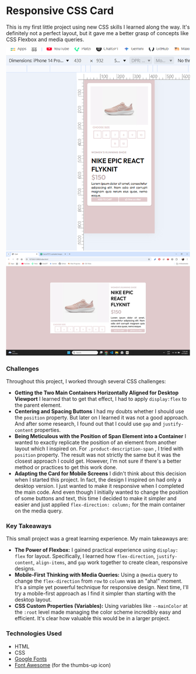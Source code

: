 # Responsive CSS Card

This is my first little project using new CSS skills I learned along the way. It's definitely not a perfect layout, but it gave me a better grasp of concepts like CSS Flexbox and media queries. 

![Mobile Design](/design/mobile-design.png)
![Desktop Design](/design/desktop-design.png)
### Challenges

Throughout this project, I worked through several CSS challenges:

* **Getting the Two Main Containers Horizontally Aligned for Desktop Viewport** I learned that to get that effect, I had to apply `display:flex` to the parent element.
* **Centering and Spacing Buttons** I had my doubts whether I should use the `position` property. But later on I learned it was not a good approach. And after some research, I found out that I could use `gap` and `justify-content` properties.
* **Being Meticulous with the Position of Span Element into a Container** I wanted to exactly replicate the position of an element from another layout which I inspired on. For `.product-description-span` , I tried with `position` property. The result was not strictly the same but it was the closest approach I could get. However, I'm not sure if there's a better method or practices to get this work done.
* **Adapting the Card for Mobile Screens** I didn't think about this decision when I started this project. In fact, the design I inspired on had only a desktop version. I just wanted to make it responsive when I completed the main code. And even though I initially wanted to change the position of some buttons and text, this time I decided to make it simpler and easier and just applied `flex-direction: column;` for the main container on the media query.      


### Key Takeaways

This small project was a great learning experience. My main takeaways are:

* **The Power of Flexbox:** I gained practical experience using `display: flex` for layout. Specifically, I learned how `flex-direction`, `justify-content`, `align-items`, and `gap` work together to create clean, responsive designs.
* **Mobile-First Thinking with Media Queries:** Using a `@media` query to change the `flex-direction` from `row` to `column` was an "aha!" moment. It's a simple yet powerful technique for responsive design. Next time, I'll try a mobile-first approach as I find it simpler than starting with the desktop layout.
* **CSS Custom Properties (Variables):** Using variables like `--mainColor` at the `:root` level made managing the color scheme incredibly easy and efficient. It's clear how valuable this would be in a larger project.

### Technologies Used

* HTML
* CSS
* [Google Fonts](https://fonts.google.com/)
* [Font Awesome](https://fontawesome.com/) (for the thumbs-up icon)
